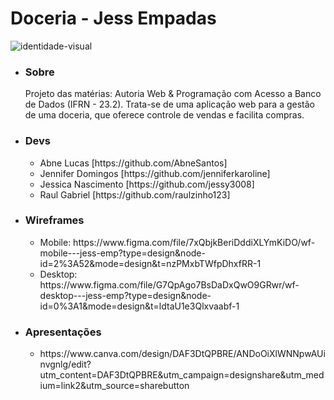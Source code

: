 # Doceria - Jess Empadas
![identidade-visual](https://github.com/jessy3008/doceria-jess_empadas/assets/99359081/cbf56141-55a7-4f4a-b14b-5eb6a8a53722)
<ul>
  <li><h3>Sobre</h3> Projeto das matérias: Autoria Web & Programação com Acesso a Banco de Dados
(IFRN - 23.2). Trata-se de uma aplicação web para a gestão de uma doceria, que oferece controle de vendas e facilita compras.</li> 
  <li><h3>Devs</h3></li>
  <ul>
    <li>Abne Lucas [https://github.com/AbneSantos] </li>
    <li>Jennifer Domingos [https://github.com/jenniferkaroline] </li>
    <li>Jessica Nascimento [https://github.com/jessy3008] </li>
    <li>Raul Gabriel [https://github.com/raulzinho123] </li>
  </ul>
  <li><h3>Wireframes</h3></li>
  <ul>
    <li>Mobile: https://www.figma.com/file/7xQbjkBeriDddiXLYmKiDO/wf-mobile---jess-emp?type=design&node-id=2%3A52&mode=design&t=nzPMxbTWfpDhxfRR-1</li>
    <li>Desktop: https://www.figma.com/file/G7QpAgo7BsDaDxQwO9GRwr/wf-desktop---jess-emp?type=design&node-id=0%3A1&mode=design&t=ldtaU1e3Qlxvaabf-1</li>
  </ul>
  <li><h3>Apresentações</h3></li>
  <ul>
    <li>https://www.canva.com/design/DAF3DtQPBRE/ANDoOiXlWNNpwAUinvgnlg/edit?utm_content=DAF3DtQPBRE&utm_campaign=designshare&utm_medium=link2&utm_source=sharebutton</li>
  </ul>
</ul>


